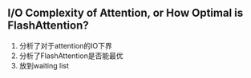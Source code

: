 ## I/O Complexity of Attention, or How Optimal is FlashAttention?
1. 分析了对于attention的IO下界
2. 分析了FlashAttention是否能最优
3. 放到waiting list